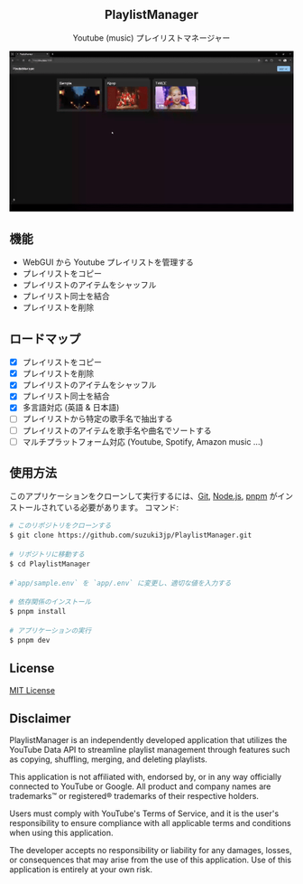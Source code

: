 <h2 align="center">PlaylistManager</h2>
<div align="center">Youtube (music) プレイリストマネージャー</div>

![PlaylistManagerDemo](./assets/PlaylistManagerDemo.gif)

## 機能
- WebGUI から Youtube プレイリストを管理する
- プレイリストをコピー
- プレイリストのアイテムをシャッフル
- プレイリスト同士を結合
- プレイリストを削除

## ロードマップ
- [x] プレイリストをコピー
- [x] プレイリストを削除
- [x] プレイリストのアイテムをシャッフル
- [x] プレイリスト同士を結合
- [x] 多言語対応 (英語 & 日本語)
- [ ] プレイリストから特定の歌手名で抽出する
- [ ] プレイリストのアイテムを歌手名や曲名でソートする
- [ ] マルチプラットフォーム対応 (Youtube, Spotify, Amazon music ...)

## 使用方法
このアプリケーションをクローンして実行するには、[Git](https://git-scm.com), [Node.js](https://nodejs.org/en/download/), [pnpm](https://pnpm.io/) がインストールされている必要があります。
コマンド: 
```bash
# このリポジトリをクローンする
$ git clone https://github.com/suzuki3jp/PlaylistManager.git

# リポジトリに移動する
$ cd PlaylistManager

#`app/sample.env` を `app/.env` に変更し、適切な値を入力する

# 依存関係のインストール
$ pnpm install

# アプリケーションの実行
$ pnpm dev
```
## License

[MIT License](./LICENSE)

## Disclaimer

PlaylistManager is an independently developed application that utilizes the YouTube Data API to streamline playlist management through features such as copying, shuffling, merging, and deleting playlists.

This application is not affiliated with, endorsed by, or in any way officially connected to YouTube or Google. All product and company names are trademarks™ or registered® trademarks of their respective holders.

Users must comply with YouTube's Terms of Service, and it is the user's responsibility to ensure compliance with all applicable terms and conditions when using this application.

The developer accepts no responsibility or liability for any damages, losses, or consequences that may arise from the use of this application. Use of this application is entirely at your own risk.